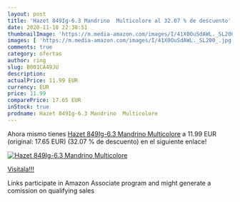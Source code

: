 ```yaml
---
layout: post
title: 'Hazet 849Ig-6.3 Mandrino  Multicolore al 32.07 % de descuento'
date: 2020-11-18 22:38:51
thumbnailImage: 'https://m.media-amazon.com/images/I/41X0OuSdAWL._SL200_.jpg'
images: [ 'https://m.media-amazon.com/images/I/41X0OuSdAWL._SL200_.jpg' ]
comments: true
category: ofertas
author: ring
slug: B001CA49JU
description:
actualPrice: 11.99 EUR
currency: EUR
price: 11.99
comparePrice: 17.65 EUR
inStock: true
prodname: Hazet 849Ig-6.3 Mandrino  Multicolore
---
```


Ahora mismo tienes [Hazet 849Ig-6.3 Mandrino  Multicolore](https://www.amazon.it/dp/B001CA49JU/?tag=tolees00-21) a 11.99 EUR (original: 17.65 EUR) (32.07 %  de descuento) en el siguiente enlace!

[![Hazet 849Ig-6.3 Mandrino  Multicolore](https://m.media-amazon.com/images/I/41X0OuSdAWL._SL200_.jpg)](https://www.amazon.it/dp/B001CA49JU/?tag=tolees00-21)

[Visítala!!!](https://www.amazon.it/dp/B001CA49JU/?tag=tolees00-21)

Links participate in Amazon Associate program and might generate a comission on qualifying sales
